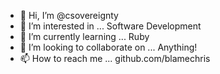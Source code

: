 - 👋 Hi, I’m @csovereignty
- 👀 I’m interested in ... Software Development
- 🌱 I’m currently learning ... Ruby
- 💞️ I’m looking to collaborate on ... Anything!
- 📫 How to reach me ... github.com/blamechris

<!---
csovereignty/csovereignty is a ✨ special ✨ repository because its `README.md` (this file) appears on your GitHub profile.
You can click the Preview link to take a look at your changes.
--->

